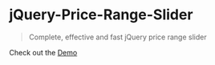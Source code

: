 # jQuery-Price-Range-Slider
> Complete, effective and fast jQuery price range slider 

Check out the [Demo](https://codepen.io/GoldenGate/pen/BxmWwN)
